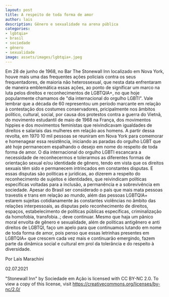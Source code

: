 ```yaml
---
layout: post
title: A respeito de toda forma de amor
author: lais
description: Gênero e sexualidade na arena pública
categories:
- lgbtqia+
- brasil
- sociedade
- gênero
- sexualidade
image: assets/images/lgbtqia+.jpeg
---
```

  Em 28 de junho de 1968, no Bar The Stonewall Inn localizado em Nova York, houve mais uma das frequentes ações policiais contra os seus frequentadores, de maioria não heterossexual, que nesta data enfrentaram de maneira emblemática essas ações, ao ponto de significar um marco na luta pelos direitos e reconhecimentos de LGBTQIA+, no que hoje popularmente chamamos de "dia internacional do orgulho LGBTI". Vale lembrar que a década de 60 representou um período marcante em relação à contestação dos costumes conservadores, pricipalmente nos âmbitos político, cultural, social, por causa dos protestos contra a guerra do Vietnã, do movimento estudantil de maio de 1968 na França, dos movimentos hippies e dos movimentos feministas que reivindicavam igualdades de direitos e salariais das mulheres em relação aos homens.
 A partir dessa revolta, em 1970 10 mil pessoas se reuniram em Nova York para comemorar e homenagear essa resistência, iniciando as paradas do orgulho LGBT que até hoje permanecem espalhando o desejo em nome do respeito de toda forma de amor. O dia internacional do orgulho LGBTI escancara a necessidade de reconhecermos e tolerarmos as diferentes formas de orientação sexual e/ou identidade de gênero, tendo em vista que os direitos sexuais têm sido e permanecem intrincados em constantes disputas. E essas disputas são políticas e jurídicas, ao dizerem a respeito do reconhecimento de sujeitos e identidades, que reivindicam políticas específicas voltadas para a inclusão, a permanência e a sobrevivência em sociedade. 
 Apesar do Brasil ser considerado o país que mais mata pessoas travestis e trans em relação ao mundo, além das pessoas LGBTQIA+ estarem sujeitas cotidianamente às constantes violências no âmbito das relações interpessoais, as disputas pelo reconhecimento de direitos, espaços, estabelecimento de políticas públicas específicas, criminalização da homofobia, transfobia..; deve continuar. Mesmo que haja um pânico moral envolta de gênero e sexualidade, além de políticas antigênero e anti direitos de LGBTQI, faço um apelo para que continuamos lutando em nome de toda forma de amor, pois penso que essas letrinhas presentes em LGBTQIA+ que crescem cada vez mais e continuarão emergindo, fazem parte da dinâmica social e cultural em prol da tolerância e do respeito à diversidade.
 
 Por Laís Marachini
 
 02.07.2021
 
 "Stonewall Inn" by Sociedade em Ação is licensed with CC BY-NC 2.0. To view a copy of this license, visit https://creativecommons.org/licenses/by-nc/2.0/

